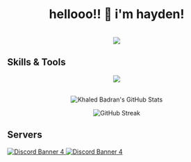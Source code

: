 <h1 align="center">hellooo!! 👋 i'm hayden!</h1>
<p align="center">
  <br>
  <img src="https://lanyard.cnrad.dev/api/478383244186746880">
</p>

## Skills & Tools
<p align="center">
    <img src="https://skillicons.dev/icons?i=discord,bots,github,js,lua,ps,&theme=dark">
    <br>
    <br>
</p>

<!-- Begin Stats Cards -->
<!-- Resources:  -->
<!-- Github & Languages Stats: https://github.com/anuraghazra/github-readme-stats --> 
<!-- Streak Stats: https://github.com/denvercoder1/github-readme-streak-stats -->
<!-- Change the value after ?username= to your GitHub username. -->
<div class="stats" align="center">

![Khaled Badran's GitHub Stats](https://github-readme-stats.vercel.app/api?username=envisiondev&hide=stars&count_private=true&show_icons=true&theme=algolia&border_radius=20)

![GitHub Streak](https://streak-stats.demolab.com?user=envisiondev&count_private=true&theme=algolia&border_radius=20)

</div>

## Servers
<div>
  <a href="https://discord.gg/uqt8Czpcqy">
     <img src="https://discord.com/api/guilds/1154636749314732063/widget.png?style=banner4" alt="Discord Banner 4"/>
  </a>
 <a href="https://discord.gg/RTxpRDgraU">
     <img src="https://discord.com/api/guilds/1057848985131417630/widget.png?style=banner4" alt="Discord Banner 4"/>
  </a>
</div>
